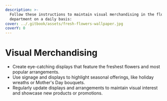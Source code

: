 ```yaml
---
description: >-
  Follow these instructions to maintain visual merchandising in the floral
  department on a daily basis:
cover: ../.gitbook/assets/fresh-flowers-wallpaper.jpg
coverY: 0
---
```


# Visual Merchandising

* Create eye-catching displays that feature the freshest flowers and most popular arrangements.
* Use signage and displays to highlight seasonal offerings, like holiday wreaths or Mother's Day bouquets.
* Regularly update displays and arrangements to maintain visual interest and showcase new products or promotions.
